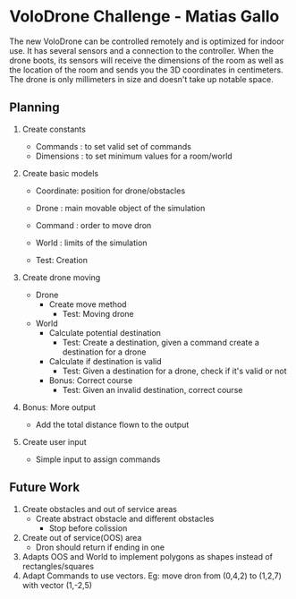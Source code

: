 # VoloDrone Challenge - Matias Gallo

The new VoloDrone can be controlled remotely and is optimized for indoor use. It has several sensors and a
connection to the controller. When the drone boots, its sensors will receive the dimensions of the room as well as the
location of the room and sends you the 3D coordinates in centimeters. The drone is only millimeters in size and
doesn't take up notable space.

## Planning

1. Create constants
    - Commands   : to set valid set of commands
    - Dimensions : to set minimum values for a room/world

2. Create basic models
    - Coordinate: position for drone/obstacles
    - Drone     : main movable object of the simulation
    - Command   : order to move dron
    - World     : limits of the simulation

    - Test: Creation

3. Create drone moving
    - Drone
        - Create move method
            - Test: Moving drone
    - World
        - Calculate potential destination
            - Test: Create a destination, given a command create a destination for a drone
        - Calculate if destination is valid
            - Test: Given a destination for a drone, check if it's valid or not
        - Bonus: Correct course
            - Test: Given an invalid destination, correct course

4. Bonus: More output
    - Add the total distance flown to the output

5. Create user input
    - Simple input to assign commands

## Future Work

1. Create obstacles and out of service areas
    - Create abstract obstacle and different obstacles
        - Stop before colission
2. Create out of service(OOS) area
    - Dron should return if ending in one
3. Adapts OOS and World to implement polygons as shapes instead of rectangles/squares
4. Adapt Commands to use vectors. 
    Eg: move dron from (0,4,2) to (1,2,7) with vector (1,-2,5)